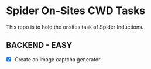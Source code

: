 # Spider On-Sites CWD Tasks
This repo is to hold the onsites task of Spider Inductions.

## BACKEND - EASY
- [x] Create an image captcha generator.